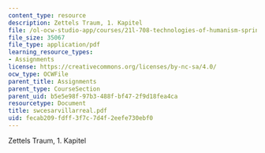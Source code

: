 ```yaml
---
content_type: resource
description: Zettels Traum, 1. Kapitel
file: /ol-ocw-studio-app/courses/21l-708-technologies-of-humanism-spring-2003/fecab209fdff3f7c7d4f2eefe730ebf0_swcesarvillarreal.pdf
file_size: 35067
file_type: application/pdf
learning_resource_types:
- Assignments
license: https://creativecommons.org/licenses/by-nc-sa/4.0/
ocw_type: OCWFile
parent_title: Assignments
parent_type: CourseSection
parent_uid: b5e5e98f-97b3-488f-bf47-2f9d18fea4ca
resourcetype: Document
title: swcesarvillarreal.pdf
uid: fecab209-fdff-3f7c-7d4f-2eefe730ebf0
---
```

Zettels Traum, 1. Kapitel